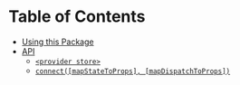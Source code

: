 # Table of Contents

- [Using this Package](usage.md#usage)
- [API](api.md#api)
  - [`<provider store>`](api.md#provider-store)
  - [`connect([mapStateToProps], [mapDispatchToProps])`](api.md#connectmapstatetoprops-mapdispatchtoprops-mergeprops-options)
